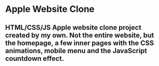 # Apple Website Clone

## HTML/CSS/JS Apple website clone project created by my own. Not the entire website, but the homepage, a few inner pages with the CSS animations, mobile menu and the JavaScript countdown effect.

